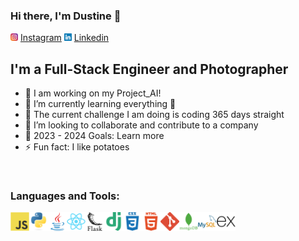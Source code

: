 ### Hi there, I'm Dustine 👋 

<img src="images\instagram.png" width="12" hieght="12"> [Instagram]
<img src="images\linkedin.png" width="12" hieght="12"> [Linkedin]
## I'm a Full-Stack Engineer and Photographer

- 🔭 I am working on my Project_AI!
- 🌱 I’m currently learning everything 🤣
- 🌱 The current challenge I am doing is coding 365 days straight
- 👯 I’m looking to collaborate and contribute to a company
- 🥅 2023 - 2024 Goals: Learn more
- ⚡ Fun fact: I like potatoes

[Instagram]: https://www.instagram.com/dustbangbang/
[Linkedin]: https://www.linkedin.com/in/dustine-kyle-hacbang-41895a114/

<br />

### Languages and Tools:
<img src="images\javascript.png" width="30" hieght="30"><img src="images\python.png" width="30" hieght="30"><img src="images\java(1).png" width="30" hieght="30"><img src="images\react.png" width="30" hieght="30"><img src="images\flask (1).png" width="30" hieght="30"><img src="images\django(1).png" width="30" hieght="30"><img src="images\css3.png" width="30" hieght="30"><img src="images\html5(1).png" width="30" hieght="30"><img src="images\git(1).png" width="30" hieght="30"><img src="images\mongodb.png" width="30" hieght="30"><img src="images\mysql.png" width="30" hieght="30"><img src="images\express(1).png" width="30" hieght="30"> 

<br />
